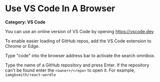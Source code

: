 # Use VS Code In A Browser

__Category: VS Code__

You can use an online version of VS Code by opening https://vscode.dev

To enable easier loading of GitHub repos, add the VS Code extension to Chrome or Edge.

Type "code" into the browser address bar to activate the search omnibox.

Type the name of a GitHub repository and press Enter. If the repository can't be found enter the `<owner>/<repo>` to open it. For example, `iamgbsmith/react-wordle`
